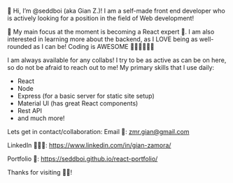 👋 Hi, I’m @seddboi (aka Gian Z.)! I am a self-made front end developer who is actively looking for a position in the field of Web development!
 
👀 My main focus at the moment is becoming a React expert 💯. I am also interested in learning more about the backend, as I LOVE being as well-rounded as I can be! Coding is AWESOME 🤘🏽🤘🏽🤘🏽

I am always available for any collabs! I try to be as active as can be on here, so do not be afraid to reach out to me!
My primary skills that I use daily: 
 - React
 - Node
 - Express (for a basic server for static site setup)
 - Material UI (has great React components)
 - Rest API
 - and much more!

Lets get in contact/collaboration: 
Email 📧: zmr.gian@gmail.com

LinkedIn 👨🏽‍💻: https://www.linkedin.com/in/gian-zamora/

Portfolio 📁: https://seddboi.github.io/react-portfolio/

Thanks for visiting 👍🏽!

<!---
seddboi/seddboi is a ✨ special ✨ repository because its `README.md` (this file) appears on your GitHub profile.
You can click the Preview link to take a look at your changes.
--->
